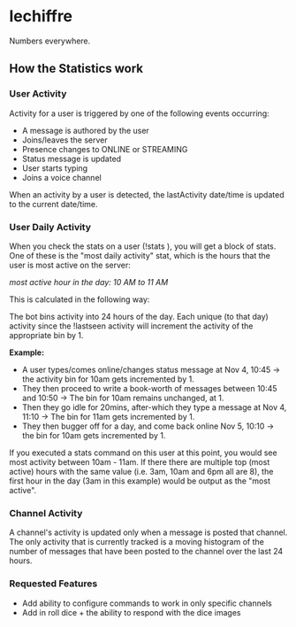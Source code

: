 # lechiffre
Numbers everywhere.

## How the Statistics work

### User Activity

Activity for a user is triggered by one of the following events occurring:

* A message is authored by the user
* Joins/leaves the server
* Presence changes to ONLINE or STREAMING
* Status message is updated
* User starts typing
* Joins a voice channel

When an activity by a user is detected, the lastActivity date/time is updated to the current date/time.

### User Daily Activity

When you check the stats on a user (!stats <username>), you will get a block of stats. One of these is the "most daily activity" stat, which is
the hours that the user is most active on the server:

*most active hour in the day:  10 AM to 11 AM*

This is calculated in the following way:

The bot bins activity into 24 hours of the day. Each unique (to that day) activity since the !lastseen activity will increment the activity of the appropriate bin by 1.

**Example:**

- A user types/comes online/changes status message at Nov 4, 10:45 -> the activity bin for 10am gets incremented by 1.
- They then proceed to write a book-worth of messages between 10:45 and 10:50 -> The bin for 10am remains unchanged, at 1.
- Then they go idle for 20mins, after-which they type a message at Nov 4, 11:10 -> The bin for 11am gets incremented by 1.
- They then bugger off for a day, and come back online Nov 5, 10:10 -> the bin for 10am gets incremented by 1.

If you executed a stats command on this user at this point, you would see most activity between 10am - 11am.
If there there are multiple top (most active) hours with the same value (i.e.  3am, 10am and 6pm all are 8), the first hour in the day (3am in this example) would be output as the "most active".

### Channel Activity

A channel's activity is updated only when a message is posted that channel. The only activity that is currently tracked is a moving histogram of the number of
messages that have been posted to the channel over the last 24 hours.


### Requested Features

- Add ability to configure commands to work in only specific channels
- Add in roll dice + the ability to respond with the dice images
